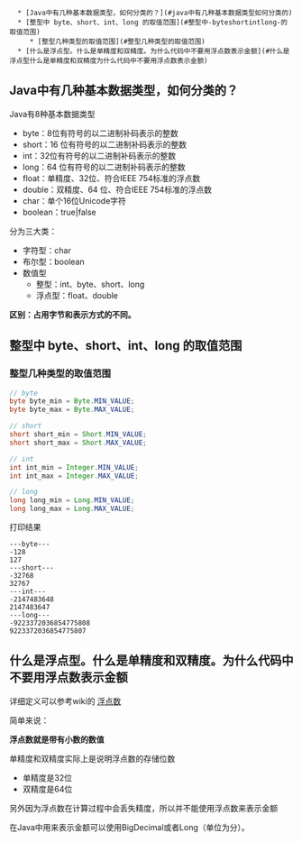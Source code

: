 <!--ts-->
      * [Java中有几种基本数据类型，如何分类的？](#java中有几种基本数据类型如何分类的)
      * [整型中 byte、short、int、long 的取值范围](#整型中-byteshortintlong-的取值范围)
         * [整型几种类型的取值范围](#整型几种类型的取值范围)
      * [什么是浮点型。什么是单精度和双精度。为什么代码中不要用浮点数表示金额](#什么是浮点型什么是单精度和双精度为什么代码中不要用浮点数表示金额)

<!-- Added by: anapodoton, at: Tue Apr 14 16:20:43 CST 2020 -->

<!--te-->

## Java中有几种基本数据类型，如何分类的？

Java有8种基本数据类型

- byte：8位有符号的以二进制补码表示的整数
- short：16 位有符号的以二进制补码表示的整数
- int：32位有符号的以二进制补码表示的整数
- long：64 位有符号的以二进制补码表示的整数
- float：单精度、32位、符合IEEE 754标准的浮点数
- double：双精度、64 位、符合IEEE 754标准的浮点数
- char：单个16位Unicode字符
- boolean：true|false

分为三大类：

- 字符型：char
- 布尔型：boolean
- 数值型
  - 整型：int、byte、short、long
  - 浮点型：float、double

**区别：占用字节和表示方式的不同。**

## 整型中 byte、short、int、long 的取值范围

### 整型几种类型的取值范围

```java
// byte
byte byte_min = Byte.MIN_VALUE;
byte byte_max = Byte.MAX_VALUE;

// short
short short_min = Short.MIN_VALUE;
short short_max = Short.MAX_VALUE;

// int
int int_min = Integer.MIN_VALUE;
int int_max = Integer.MAX_VALUE;

// long
long long_min = Long.MIN_VALUE;
long long_max = Long.MAX_VALUE;
```

打印结果

```
---byte---
-128
127
---short---
-32768
32767
---int---
-2147483648
2147483647
---long---
-9223372036854775808
9223372036854775807
```

## 什么是浮点型。什么是单精度和双精度。为什么代码中不要用浮点数表示金额

详细定义可以参考wiki的 [浮点数](https://zh.wikipedia.org/wiki/%E6%B5%AE%E7%82%B9%E6%95%B0)

简单来说：

**浮点数就是带有小数的数值**

单精度和双精度实际上是说明浮点数的存储位数

- 单精度是32位
- 双精度是64位

另外因为浮点数在计算过程中会丢失精度，所以并不能使用浮点数来表示金额

在Java中用来表示金额可以使用BigDecimal或者Long（单位为分）。
